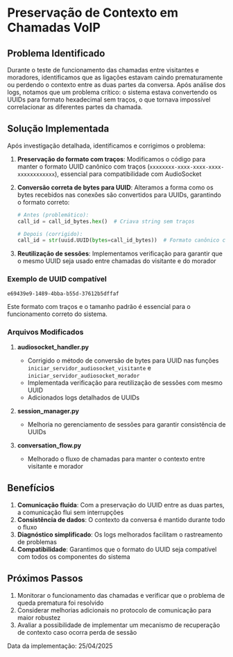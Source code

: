 # Preservação de Contexto em Chamadas VoIP

## Problema Identificado

Durante o teste de funcionamento das chamadas entre visitantes e moradores, identificamos que as ligações estavam caindo prematuramente ou perdendo o contexto entre as duas partes da conversa. Após análise dos logs, notamos que um problema crítico: o sistema estava convertendo os UUIDs para formato hexadecimal sem traços, o que tornava impossível correlacionar as diferentes partes da chamada.

## Solução Implementada

Após investigação detalhada, identificamos e corrigimos o problema:

1. **Preservação do formato com traços**: Modificamos o código para manter o formato UUID canônico com traços (`xxxxxxxx-xxxx-xxxx-xxxx-xxxxxxxxxxxx`), essencial para compatibilidade com AudioSocket

2. **Conversão correta de bytes para UUID**: Alteramos a forma como os bytes recebidos nas conexões são convertidos para UUIDs, garantindo o formato correto:
   ```python
   # Antes (problemático):
   call_id = call_id_bytes.hex()  # Criava string sem traços
   
   # Depois (corrigido):
   call_id = str(uuid.UUID(bytes=call_id_bytes))  # Formato canônico com traços
   ```

3. **Reutilização de sessões**: Implementamos verificação para garantir que o mesmo UUID seja usado entre chamadas do visitante e do morador

### Exemplo de UUID compatível

```
e69439e9-1489-4bba-b55d-37612b5dffaf
```

Este formato com traços e o tamanho padrão é essencial para o funcionamento correto do sistema.

### Arquivos Modificados

1. **audiosocket_handler.py**
   - Corrigido o método de conversão de bytes para UUID nas funções `iniciar_servidor_audiosocket_visitante` e `iniciar_servidor_audiosocket_morador`
   - Implementada verificação para reutilização de sessões com mesmo UUID
   - Adicionados logs detalhados de UUIDs

2. **session_manager.py**
   - Melhoria no gerenciamento de sessões para garantir consistência de UUIDs

3. **conversation_flow.py**
   - Melhorado o fluxo de chamadas para manter o contexto entre visitante e morador

## Benefícios

1. **Comunicação fluida**: Com a preservação do UUID entre as duas partes, a comunicação flui sem interrupções
2. **Consistência de dados**: O contexto da conversa é mantido durante todo o fluxo
3. **Diagnóstico simplificado**: Os logs melhorados facilitam o rastreamento de problemas
4. **Compatibilidade**: Garantimos que o formato do UUID seja compatível com todos os componentes do sistema

## Próximos Passos

1. Monitorar o funcionamento das chamadas e verificar que o problema de queda prematura foi resolvido
2. Considerar melhorias adicionais no protocolo de comunicação para maior robustez
3. Avaliar a possibilidade de implementar um mecanismo de recuperação de contexto caso ocorra perda de sessão

Data da implementação: 25/04/2025